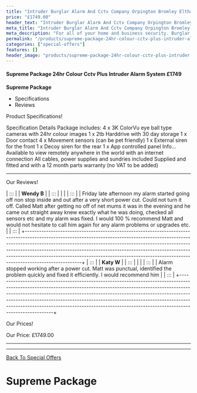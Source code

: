```yaml
---
title: "Intruder Burglar Alarm And Cctv Company Orpington Bromley Eltham"
price: "£1749.00"
header_text: "Intruder Burglar Alarm And Cctv Company Orpington Bromley Eltham"
meta_title: "Intruder Burglar Alarm And Cctv Company Orpington Bromley Eltham"
meta_description: "For all of your home and business security. Burglar Alarm Servicing, Burglar Alarm Installation, Alarm Battery and CCTV in Orpington. Call 020 8302 4065"
permalink: "/products/supreme-package-24hr-colour-cctv-plus-intruder-alarm-system-1749/"
categories: ["special-offers"]
features: []
header_image: "products/supreme-package-24hr-colour-cctv-plus-intruder-alarm-system-1749.webp"
---
```




#### Supreme Package 24hr Colour Cctv Plus Intruder Alarm System £1749

**Supreme Package**

-   Specifications
-   Reviews

Product Specifications!

  Specification        Details
  Package includes:    4 x 3K ColorVu eye ball type cameras with 24hr colour images
                       1 x 2tb Harddrive with 30 day storage
                       1 x Door contact
                       4 x Movement sensors (can be pet friendly)
                       1 x External siren for the front
                       1 x Decoy siren for the rear
                       1 x App controlled panel
  Info\...             Available to view remotely anywhere in the world with an internet connection
                       All cables, power supplies and sundries included
                       Supplied and fitted and with a 12 month parts warranty (no VAT to be added)
  -------------------- ------------------------------------------------------------------------------

Our Reviews!

| :::                                                                                                                                                                                                                                                                                                                                                                                                         |
| **Wendy B**                                                                                                                                                                                                                                                                                                                                                                                                                  |
| :::                                                                                                                                                                                                                                                                                                                                                                                                                          |
|                                                                                                                                                                                                                                                                                                                                                                                                                              |
| :::                                                                                                                                                                                                                                                                                                                                                                                         |
| Friday late afternoon my alarm started going off non stop inside and out after a very short power cut. Could not turn it off. Called Matt after getting no off of net mums it was in the evening and he came out straight away knew exactly what he was doing, checked all sensors etc and my alarm was fixed. I would 100 % recommend Matt and would not hesitate to call him again for any alarm problems or upgrades etc. |
| :::                                                                                                                                                                                                                                                                                                                                                                                                                          |
+------------------------------------------------------------------------------------------------------------------------------------------------------------------------------------------------------------------------------------------------------------------------------------------------------------------------------------------------------------------------------------------------------------------------------+
| :::                                                                                                                                                                                                                                                                                                                                                                                                         |
| **Katy W**                                                                                                                                                                                                                                                                                                                                                                                                                   |
| :::                                                                                                                                                                                                                                                                                                                                                                                                                          |
|                                                                                                                                                                                                                                                                                                                                                                                                                              |
| :::                                                                                                                                                                                                                                                                                                                                                                                         |
| Alarm stopped working after a power cut. Matt was punctual, identified the problem quickly and fixed it efficiently. I would recommend him                                                                                                                                                                                                                                                                                   |
| :::                                                                                                                                                                                                                                                                                                                                                                                                                          |
+------------------------------------------------------------------------------------------------------------------------------------------------------------------------------------------------------------------------------------------------------------------------------------------------------------------------------------------------------------------------------------------------------------------------------+

Our Prices!

  Our Price:   £1749.00
  ------------ ----------

------------------------------------------------------------------------

[ Back To Special Offers](../categories/special-offers.php.html)

# Supreme Package